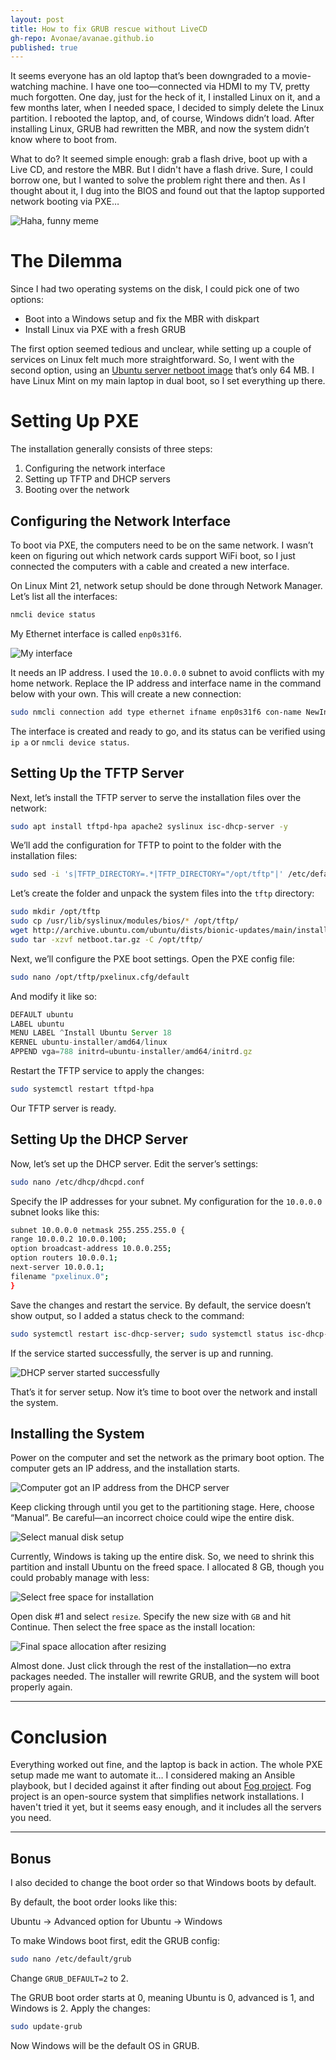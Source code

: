 ```yaml
---
layout: post
title: How to fix GRUB rescue without LiveCD
gh-repo: Avonae/avanae.github.io
published: true
---
```


It seems everyone has an old laptop that’s been downgraded to a movie-watching machine. I have one too—connected via HDMI to my TV, pretty much forgotten. One day, just for the heck of it, I installed Linux on it, and a few months later, when I needed space, I decided to simply delete the Linux partition. I rebooted the laptop, and, of course, Windows didn’t load. After installing Linux, GRUB had rewritten the MBR, and now the system didn’t know where to boot from.

What to do? It seemed simple enough: grab a flash drive, boot up with a Live CD, and restore the MBR. But I didn't have a flash drive. Sure, I could borrow one, but I wanted to solve the problem right there and then. As I thought about it, I dug into the BIOS and found out that the laptop supported network booting via PXE…

![Haha, funny meme](/assets/img/fixing-Grub/000.jpg)

# The Dilemma

Since I had two operating systems on the disk, I could pick one of two options:

- Boot into a Windows setup and fix the MBR with diskpart
- Install Linux via PXE with a fresh GRUB

The first option seemed tedious and unclear, while setting up a couple of services on Linux felt much more straightforward. So, I went with the second option, using an [Ubuntu server netboot image](http://archive.ubuntu.com/ubuntu/dists/bionic-updates/main/installer-amd64/current/images/netboot/netboot.tar.gz) that’s only 64 MB. I have Linux Mint on my main laptop in dual boot, so I set everything up there.

# Setting Up PXE

The installation generally consists of three steps:

1. Configuring the network interface
2. Setting up TFTP and DHCP servers
3. Booting over the network

## Configuring the Network Interface

To boot via PXE, the computers need to be on the same network. I wasn’t keen on figuring out which network cards support WiFi boot, so I just connected the computers with a cable and created a new interface.

On Linux Mint 21, network setup should be done through Network Manager. Let’s list all the interfaces:

```bash
nmcli device status
```

My Ethernet interface is called `enp0s31f6`.

![My interface](/assets/img/fixing-Grub/00.png)

It needs an IP address. I used the `10.0.0.0` subnet to avoid conflicts with my home network. Replace the IP address and interface name in the command below with your own. This will create a new connection:

```bash
sudo nmcli connection add type ethernet ifname enp0s31f6 con-name NewInterface ipv4.addresses 10.0.0.1/24 ipv4.dns "8.8.8.8" ipv4.method manual connection.autoconnect yes
```

The interface is created and ready to go, and its status can be verified using `ip a` or `nmcli device status`.

## Setting Up the TFTP Server

Next, let’s install the TFTP server to serve the installation files over the network:

```bash
sudo apt install tftpd-hpa apache2 syslinux isc-dhcp-server -y
```

We’ll add the configuration for TFTP to point to the folder with the installation files:

```bash
sudo sed -i 's|TFTP_DIRECTORY=.*|TFTP_DIRECTORY="/opt/tftp"|' /etc/default/tftpd-hpa
```

Let’s create the folder and unpack the system files into the `tftp` directory:

```bash
sudo mkdir /opt/tftp
sudo cp /usr/lib/syslinux/modules/bios/* /opt/tftp/
wget http://archive.ubuntu.com/ubuntu/dists/bionic-updates/main/installer-amd64/current/images/netboot/netboot.tar.gz
sudo tar -xzvf netboot.tar.gz -C /opt/tftp/
```

Next, we’ll configure the PXE boot settings. Open the PXE config file:

```bash
sudo nano /opt/tftp/pxelinux.cfg/default
```

And modify it like so:

```jsx
DEFAULT ubuntu
LABEL ubuntu
MENU LABEL ^Install Ubuntu Server 18
KERNEL ubuntu-installer/amd64/linux
APPEND vga=788 initrd=ubuntu-installer/amd64/initrd.gz
```

Restart the TFTP service to apply the changes:

```bash
sudo systemctl restart tftpd-hpa
```

Our TFTP server is ready.

## Setting Up the DHCP Server

Now, let’s set up the DHCP server. Edit the server’s settings:

```bash
sudo nano /etc/dhcp/dhcpd.conf
```

Specify the IP addresses for your subnet. My configuration for the `10.0.0.0` subnet looks like this:

```bash
subnet 10.0.0.0 netmask 255.255.255.0 {
range 10.0.0.2 10.0.0.100;
option broadcast-address 10.0.0.255;
option routers 10.0.0.1;
next-server 10.0.0.1;
filename "pxelinux.0";
}
```

Save the changes and restart the service. By default, the service doesn’t show output, so I added a status check to the command:

```bash
sudo systemctl restart isc-dhcp-server; sudo systemctl status isc-dhcp-server --no-pager
```

If the service started successfully, the server is up and running.

![DHCP server started successfully](/assets/img/fixing-Grub/01.png)

That’s it for server setup. Now it’s time to boot over the network and install the system.

## Installing the System

Power on the computer and set the network as the primary boot option. The computer gets an IP address, and the installation starts.

![Computer got an IP address from the DHCP server](/assets/img/fixing-Grub/1.png)

Keep clicking through until you get to the partitioning stage. Here, choose “Manual”. Be careful—an incorrect choice could wipe the entire disk.

![Select manual disk setup](/assets/img/fixing-Grub/2.png)

Currently, Windows is taking up the entire disk. So, we need to shrink this partition and install Ubuntu on the freed space. I allocated 8 GB, though you could probably manage with less:

![Select free space for installation](/assets/img/fixing-Grub/3.png)

Open disk #1 and select `resize`. Specify the new size with `GB` and hit Continue. Then select the free space as the install location:

![Final space allocation after resizing](/assets/img/fixing-Grub/4.png)

Almost done. Just click through the rest of the installation—no extra packages needed. The installer will rewrite GRUB, and the system will boot properly again.

---

# Conclusion

Everything worked out fine, and the laptop is back in action. The whole PXE setup made me want to automate it… I considered making an Ansible playbook, but I decided against it after finding out about [Fog project](https://fogproject.org/). Fog project is an open-source system that simplifies network installations. I haven't tried it yet, but it seems easy enough, and it includes all the servers you need.

---

## Bonus

I also decided to change the boot order so that Windows boots by default.

By default, the boot order looks like this:

Ubuntu → Advanced option for Ubuntu → Windows

To make Windows boot first, edit the GRUB config:

```bash
sudo nano /etc/default/grub
```

Change `GRUB_DEFAULT=2` to 2.

The GRUB boot order starts at 0, meaning Ubuntu is 0, advanced is 1, and Windows is 2. Apply the changes:

```bash
sudo update-grub
```

Now Windows will be the default OS in GRUB.